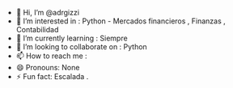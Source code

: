 - 👋 Hi, I’m @adrgizzi
- 👀 I’m interested in : Python - Mercados financieros , Finanzas , Contabilidad 
- 🌱 I’m currently learning  : Siempre 
- 💞️ I’m looking to collaborate on : Python
- 📫 How to reach me :
- 😄 Pronouns: None
- ⚡ Fun fact: Escalada .

<!---
adrgizzi/adrgizzi is a ✨ special ✨ repository because its `README.md` (this file) appears on your GitHub profile.
You can click the Preview link to take a look at your changes.
--->
